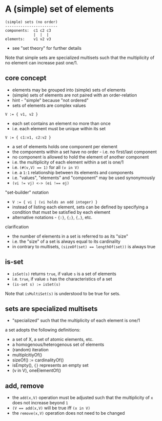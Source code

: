 
<!-- ======================================================================= -->
# A (simple) set of elements

```
(simple) sets (no order)
------------------------
components:  c1 c2 c3
             |  |  |
elements:    v1 v2 v3
```

* see "set theory" for further details

Note that simple sets are specialized multisets such that the multiplicity of
no element can increase past one/1.

<!-- ======================================================================= -->
## core concept

* elements may be grouped into (simple) sets of elements
* (simple) sets of elements are not paired with an order-relation
* hint - "simple" because "not ordered"
* sets of elements are complex values

`V := { v1, v2 }`

* each set contains an element no more than once
* i.e. each element must be unique within its set

`V := { c1:v1, c2:v2 }`

* a set of elements holds one component per element
* the components within a set have no order - i.e. no first/last component
* no component is allowed to hold the element of another component
* i.e. the multiplicity of each element within a set is one/1
* i.e. `(#(v,V) == 1)` for all `(v in V)`
* i.e. a `1:1` relationship between its elements and components
* i.e. "values", "elements" and "component" may be used synonymously
* `(vi != vj) <-> (ei !== ej)`

"set-builder" notation

* `V := { vi | (vi holds an odd integer) }`
* instead of listing each element, sets can be defined by
  specifying a condition that must be satisfied by each element
* alternative notations - `{:}`, `{;}`, `{,}`, etc.

clarification

* the number of elements in a set is referred to as its "size"
* i.e. the "size" of a set is always equal to its cardinality
* in contrary to multisets, `(sizeOf(set) == lengthOf(set))` is always true

<!-- ======================================================================= -->
## is-set

* `isSet(s)` returns `true`, if value `s` is a set of elements
* i.e. `true`, if value `s` has the characteristics of a set
* `(is-set s) := isSet(s)`

Note that `isMultiSet(s)` is understood to be true for sets.

<!-- ======================================================================= -->
## sets are specialized multisets

* "specialized" such that the multiplicity of each element is one/1

a set adopts the following definitions:

* a set of X, a set of atomic elements, etc.
* a homogenous/heterogenous set of elements
* (random) iteration
* multiplcitiyOf()
* sizeOf() := cardinalityOf()
* isEmpty(), `{}` represents an empty set
* (v in V), oneElementOf()

<!-- ======================================================================= -->
## add, remove

* the `add(x,V)` operation must be adjusted such that the
  multiplicity of `x` does not increase beyond `1`
* `(V == add(x,V)` will be true iff `(x in V)`
* the `remove(x,V)` operation does not need to be changed

